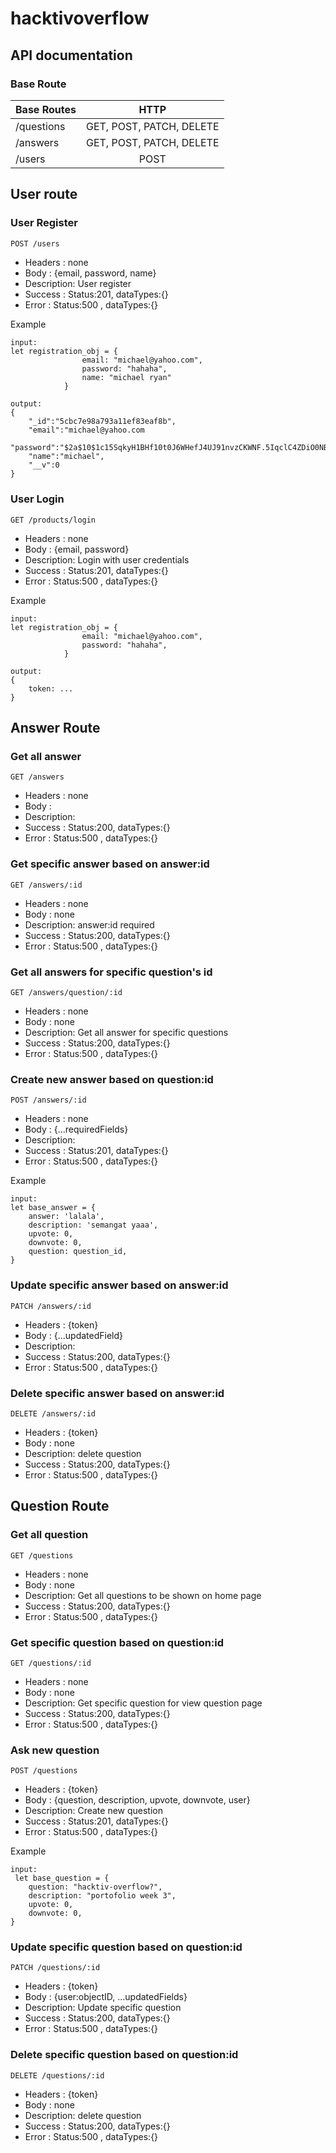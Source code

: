 # hacktivoverflow

## API documentation

### Base Route

| Base Routes        | HTTP           | 
| ------------- |:-------------:|
| /questions | GET, POST, PATCH, DELETE  |
| /answers | GET, POST, PATCH, DELETE | 
| /users | POST | 

## User route
### User Register
```sh
POST /users
```
* Headers : none
* Body    : {email, password, name}
* Description: User register
* Success : Status:201, dataTypes:{}
* Error : Status:500 , dataTypes:{}

Example
```
input:
let registration_obj = {
                email: "michael@yahoo.com",
                password: "hahaha",
                name: "michael ryan"
            }

output: 
{
    "_id":"5cbc7e98a793a11ef83eaf8b",
    "email":"michael@yahoo.com
    "password":"$2a$10$1c15SqkyH1BHf10t0J6WHefJ4UJ91nvzCKWNF.5IqclC4ZDiO0NBS",
    "name":"michael",
    "__v":0
}
```

### User Login

```
GET /products/login
```
* Headers : none
* Body    : {email, password}
* Description: Login with user credentials
* Success : Status:201, dataTypes:{}
* Error : Status:500 , dataTypes:{}

Example
```
input:
let registration_obj = {
                email: "michael@yahoo.com",
                password: "hahaha",
            }

output: 
{
    token: ...
}

```

## Answer Route
### Get all answer
```
GET /answers
```
* Headers : none
* Body    : 
* Description: 
* Success : Status:200, dataTypes:{}
* Error : Status:500 , dataTypes:{}


### Get specific answer based on answer:id
```
GET /answers/:id
```
* Headers : none
* Body    : none   
* Description: answer:id required
* Success : Status:200, dataTypes:{}
* Error : Status:500 , dataTypes:{}


### Get all answers for specific question's id
```
GET /answers/question/:id
```
* Headers : none
* Body    : none
* Description: Get all answer for specific questions
* Success : Status:200, dataTypes:{}
* Error : Status:500 , dataTypes:{}


### Create new answer based on question:id
```
POST /answers/:id
```
* Headers : none
* Body    : {...requiredFields}
* Description: 
* Success : Status:201, dataTypes:{}
* Error : Status:500 , dataTypes:{}

Example
```
input:
let base_answer = {
    answer: 'lalala',
    description: 'semangat yaaa',
    upvote: 0,
    downvote: 0,
    question: question_id,
}

```

### Update specific answer based on answer:id
```
PATCH /answers/:id
```
* Headers : {token}
* Body    : {...updatedField}
* Description: 
* Success : Status:200, dataTypes:{}
* Error : Status:500 , dataTypes:{}


### Delete specific answer based on answer:id
```
DELETE /answers/:id
```
* Headers : {token}
* Body    : none
* Description: delete question
* Success : Status:200, dataTypes:{}
* Error : Status:500 , dataTypes:{}


## Question Route
### Get all question
```
GET /questions
```
* Headers : none
* Body    : none
* Description: Get all questions to be shown on home page
* Success : Status:200, dataTypes:{}
* Error : Status:500 , dataTypes:{}

### Get specific question based on question:id
```
GET /questions/:id
```
* Headers : none
* Body    : none
* Description: Get specific question for view question page
* Success : Status:200, dataTypes:{}
* Error : Status:500 , dataTypes:{}

### Ask new question
```
POST /questions
```
* Headers : {token}
* Body    : {question, description, upvote, downvote, user}
* Description: Create new question
* Success : Status:201, dataTypes:{}
* Error : Status:500 , dataTypes:{}

Example
```
input:
 let base_question = {
    question: "hacktiv-overflow?",
    description: "portofolio week 3",
    upvote: 0,
    downvote: 0,
}
```

### Update specific question based on question:id
```
PATCH /questions/:id
```
* Headers : {token}
* Body    : {user:objectID, ...updatedFields}
* Description: Update specific question
* Success : Status:200, dataTypes:{}
* Error : Status:500 , dataTypes:{}


### Delete specific question based on question:id
```
DELETE /questions/:id
```
* Headers : {token}
* Body    : none
* Description: delete question
* Success : Status:200, dataTypes:{}
* Error : Status:500 , dataTypes:{}



